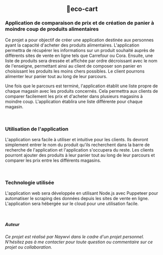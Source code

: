 
<h2 align="center">🛒eco-cart</h2>

<h3>Application de comparaison de prix et de création de panier à moindre coup de produits alimentaires</h3>

Ce projet a pour objectif de créer une application destinée aux personnes ayant la capacité d'acheter des produits alimentaires. L'application permettra de récupérer les informations sur un produit souhaité auprès de différents sites de vente en ligne tels que Carrefour ou Cora. Ensuite, une liste de produits sera dressée et affichée par ordre décroissant avec le nom de l'enseigne, permettant ainsi au client de composer son panier en choisissant les produits les moins chers possibles. Le client pourrons alimenter leur panier tout au long de leur parcours.

Une fois que le parcours est terminé, l'application établit une liste propre de chaque magasin avec les produits concernés. Cela permettra aux clients de comparer facilement les prix et d'acheter dans plusieurs magasins à moindre coup. L'application établira une liste différente pour chaque magasin.

<br>
<h3>Utilisation de l'application</h3>

L'application sera facile à utiliser et intuitive pour les clients. Ils devront simplement entrer le nom du produit qu'ils recherchent dans la barre de recherche de l'application et l'application s'occupera du reste. Les clients pourront ajouter des produits à leur panier tout au long de leur parcours et comparer les prix entre les différents magasins.

<br>
<h3>Technologie utilisée</h3>

L'application web sera développée en utilisant Node.js avec Puppeteer pour automatiser le scraping des données depuis les sites de vente en ligne. L'application sera hébergée sur le cloud pour une utilisation facile.

<br>

*<h5>Auteur</h5>*

*Ce projet est réalisé par Naywvi dans le cadre d'un projet personnel. N'hésitez pas à me contacter pour toute question ou commentaire sur ce projet ou collaboration.*
